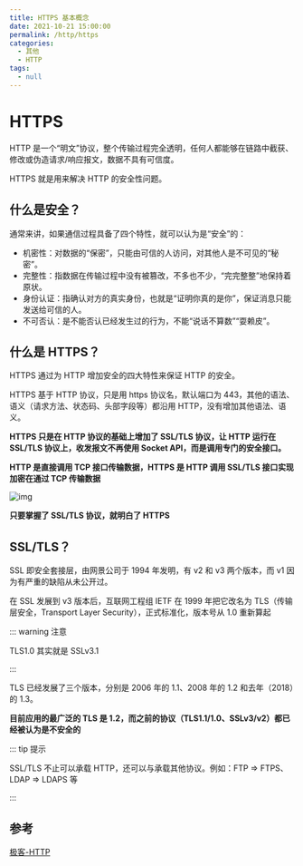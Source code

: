 ```yaml
---
title: HTTPS 基本概念
date: 2021-10-21 15:00:00
permalink: /http/https
categories: 
  - 其他
  - HTTP
tags: 
  - null
---
```


# HTTPS

HTTP 是一个“明文”协议，整个传输过程完全透明，任何人都能够在链路中截获、修改或伪造请求/响应报文，数据不具有可信度。

HTTPS 就是用来解决 HTTP 的安全性问题。

## 什么是安全？

通常来讲，如果通信过程具备了四个特性，就可以认为是“安全”的：

* 机密性：对数据的“保密”，只能由可信的人访问，对其他人是不可见的“秘密”。
* 完整性：指数据在传输过程中没有被篡改，不多也不少，“完完整整”地保持着原状。
* 身份认证：指确认对方的真实身份，也就是“证明你真的是你”，保证消息只能发送给可信的人。
* 不可否认：是不能否认已经发生过的行为，不能“说话不算数”“耍赖皮”。

## 什么是 HTTPS？

HTTPS 通过为 HTTP 增加安全的四大特性来保证 HTTP 的安全。

HTTPS 基于 HTTP 协议，只是用 https 协议名，默认端口为 443，其他的语法、语义（请求方法、状态码、头部字段等）都沿用 HTTP，没有增加其他语法、语义。

**HTTPS 只是在 HTTP 协议的基础上增加了 SSL/TLS 协议，让 HTTP 运行在 SSL/TLS 协议上，收发报文不再使用 Socket API，而是调用专门的安全接口。**

**HTTP 是直接调用 TCP 接口传输数据，HTTPS 是 HTTP 调用 SSL/TLS 接口实现加密在通过 TCP 传输数据**

![img](/img/10.png)

**只要掌握了 SSL/TLS 协议，就明白了 HTTPS**

## SSL/TLS？

SSL 即安全套接层，由网景公司于 1994 年发明，有 v2 和 v3 两个版本，而 v1 因为有严重的缺陷从未公开过。

在 SSL 发展到 v3 版本后，互联网工程组 IETF 在 1999 年把它改名为 TLS（传输层安全，Transport Layer Security），正式标准化，版本号从 1.0 重新算起

::: warning 注意

TLS1.0 其实就是 SSLv3.1

:::

TLS 已经发展了三个版本，分别是 2006 年的 1.1、2008 年的 1.2 和去年（2018）的 1.3。

**目前应用的最广泛的 TLS 是 1.2，而之前的协议（TLS1.1/1.0、SSLv3/v2）都已经被认为是不安全的**

::: tip 提示 

SSL/TLS 不止可以承载 HTTP，还可以与承载其他协议。例如：FTP => FTPS、LDAP => LDAPS 等

:::

## 参考

[极客-HTTP](https://time.geekbang.org/column/article/108643)

